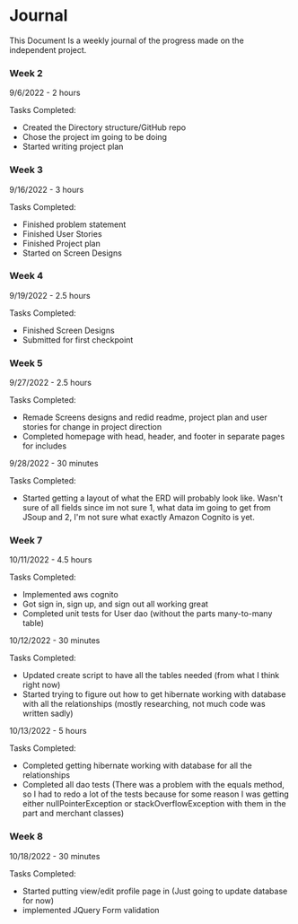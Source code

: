 # Journal

This Document Is a weekly journal of the progress made on the independent project.


### Week 2

9/6/2022 - 2 hours

Tasks Completed:
 * Created the Directory structure/GitHub repo
 * Chose the project im going to be doing
 * Started writing project plan

### Week 3

9/16/2022 - 3 hours

Tasks Completed:
 * Finished problem statement
 * Finished User Stories
 * Finished Project plan
 * Started on Screen Designs

### Week 4

9/19/2022 - 2.5 hours

Tasks Completed:
 * Finished Screen Designs
 * Submitted for first checkpoint

### Week 5

9/27/2022 -  2.5 hours

Tasks Completed:
 * Remade Screens designs and redid readme, project plan and user stories for change in project direction
 * Completed homepage with head, header, and footer in separate pages for includes

9/28/2022 - 30 minutes

Tasks Completed:
 * Started getting a layout of what the ERD will probably look like. Wasn't sure of all fields since im not sure 1,
what data im going to get from JSoup and 2, I'm not sure what exactly Amazon Cognito is yet.

### Week 7

10/11/2022 - 4.5 hours

Tasks Completed:
 * Implemented aws cognito
 * Got sign in, sign up, and sign out all working great
 * Completed unit tests for User dao (without the parts many-to-many table)

10/12/2022 - 30 minutes 

Tasks Completed:
 * Updated create script to have all the tables needed (from what I think right now)
 * Started trying to figure out how to get hibernate working with database with all the relationships (mostly 
researching, not much code was written sadly)

10/13/2022 - 5 hours

Tasks Completed:
 * Completed getting hibernate working with database for all the relationships
 * Completed all dao tests (There was a problem with the equals method, so I had to redo a lot of the tests because for
some reason I was getting either nullPointerException or stackOverflowException with them in the part and merchant classes)

### Week 8

10/18/2022 - 30 minutes

Tasks Completed:
 * Started putting view/edit profile page in (Just going to update database for now)
 * implemented JQuery Form validation